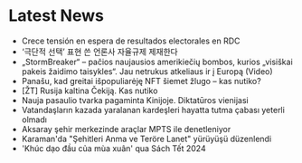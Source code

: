 # Latest News
-  Crece tensión en espera de resultados electorales en RDC
-  ‘극단적 선택’ 표현 쓴 언론사 자율규제 제재한다
-  „StormBreaker“ – pačios naujausios amerikiečių bombos, kurios „visiškai pakeis žaidimo taisykles“. Jau netrukus atkeliaus ir į Europą (Video)
-  Panašu, kad greitai išpopuliarėję NFT šiemet žlugo – kas nutiko?
-  [ŽT] Rusija kaltina Čekiją. Kas nutiko
-  Nauja pasaulio tvarka pagaminta Kinijoje. Diktatūros vienijasi
-  Vatandaşların kazada yaralanan kardeşleri hayatta tutma çabası yeterli olmadı
-  Aksaray şehir merkezinde araçlar MPTS ile denetleniyor
-  Karaman'da "Şehitleri Anma ve Teröre Lanet" yürüyüşü düzenlendi
-  'Khúc dạo đầu của mùa xuân' qua Sách Tết 2024

